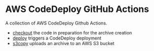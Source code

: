 # AWS CodeDeploy GitHub Actions

A collection of AWS CodeDeploy Github Actions.

* [checkout](checkout/README.md) the code in preparation for the archive creation
* [deploy](deploy/README.md) triggers a CodeDeploy deployment
* [s3copy](s3copy/README.md) uploads an archive to an AWS S3 bucket
